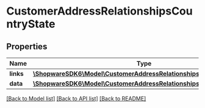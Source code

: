 # CustomerAddressRelationshipsCountryState

## Properties
Name | Type | Description | Notes
------------ | ------------- | ------------- | -------------
**links** | [**\ShopwareSDK6\Model\CustomerAddressRelationshipsCountryStateLinks**](CustomerAddressRelationshipsCountryStateLinks.md) |  | [optional] 
**data** | [**\ShopwareSDK6\Model\CustomerAddressRelationshipsCountryStateData**](CustomerAddressRelationshipsCountryStateData.md) |  | [optional] 

[[Back to Model list]](../../README.md#documentation-for-models) [[Back to API list]](../../README.md#documentation-for-api-endpoints) [[Back to README]](../../README.md)

